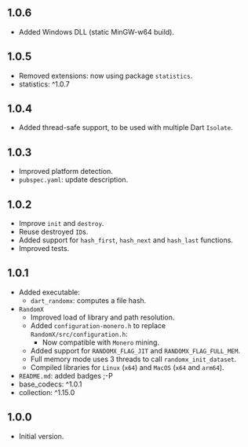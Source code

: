 ## 1.0.6

- Added Windows DLL (static MinGW-w64 build).

## 1.0.5

- Removed extensions: now using package `statistics`.
- statistics: ^1.0.7

## 1.0.4

- Added thread-safe support, to be used with multiple Dart `Isolate`.

## 1.0.3

- Improved platform detection.
- `pubspec.yaml`: update description.

## 1.0.2

- Improve `init` and `destroy`.
- Reuse destroyed `ID`s.
- Added support for `hash_first`, `hash_next` and `hash_last` functions.
- Improved tests.

## 1.0.1

- Added executable: 
  - `dart_randomx`: computes a file hash.
- `RandomX`
  - Improved load of library and path resolution. 
  - Added `configuration-monero.h` to replace `RandomX/src/configuration.h`:
    - Now compatible with `Monero` mining.
  - Added support for `RANDOMX_FLAG_JIT` and `RANDOMX_FLAG_FULL_MEM`.
  - Full memory mode uses 3 threads to call `randomx_init_dataset`.
  - Compiled libraries for `Linux` (`x64`) and `MacOS` (`x64` and `arm64`).
- `README.md`: added badges ;-P
- base_codecs: ^1.0.1
- collection: ^1.15.0

## 1.0.0

- Initial version.

